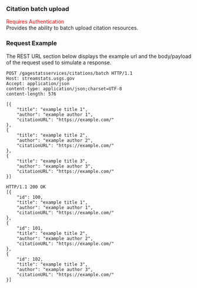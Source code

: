 ### Citation batch upload
<span style="color:red">Requires Authentication</span>  
Provides the ability to batch upload citation resources.

### Request Example
The REST URL section below displays the example url and the body/payload of the request used to simulate a response.

```
POST /gagestatsservices/citations/batch HTTP/1.1
Host: streamstats.usgs.gov
Accept: application/json
content-type: application/json;charset=UTF-8
content-length: 576

[{
    "title": "example title 1",
    "author": "example author 1",
    "citationURL": "https://example.com/"
},
{
    "title": "example title 2",
    "author": "example author 2",
    "citationURL": "https://example.com/"
},
{
    "title": "example title 3",
    "author": "example author 3",
    "citationURL": "https://example.com/"
}]
```

```
HTTP/1.1 200 OK
[{
	"id": 100,
	"title": "example title 1",
    "author": "example author 1",
    "citationURL": "https://example.com/"
},
{
    "id": 101,
	"title": "example title 2",
    "author": "example author 2",
    "citationURL": "https://example.com/"
},
{
    "id": 102,
	"title": "example title 3",
    "author": "example author 3",
    "citationURL": "https://example.com/"
}]
```